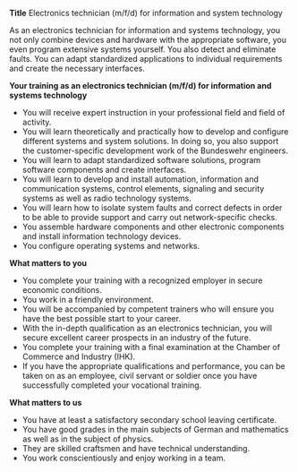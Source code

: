 **Title**
Electronics technician (m/f/d) for information and system technology

As an electronics technician for information and systems technology, you not only combine devices and hardware with the appropriate software, you even program extensive systems yourself. You also detect and eliminate faults. You can adapt standardized applications to individual requirements and create the necessary interfaces.

**Your training as an electronics technician (m/f/d) for information and systems technology**

-	You will receive expert instruction in your professional field and field of activity.
-	You will learn theoretically and practically how to develop and configure different systems and system solutions. In doing so, you also support the customer-specific development work of the Bundeswehr engineers.
-	You will learn to adapt standardized software solutions, program software components and create interfaces.
-	You will learn to develop and install automation, information and communication systems, control elements, signaling and security systems as well as radio technology systems.
-	You will learn how to isolate system faults and correct defects in order to be able to provide support and carry out network-specific checks.
-	You assemble hardware components and other electronic components and install information technology devices.
-	You configure operating systems and networks.

**What matters to you**

-	You complete your training with a recognized employer in secure economic conditions.
-	You work in a friendly environment.
-	You will be accompanied by competent trainers who will ensure you have the best possible start to your career.
-	With the in-depth qualification as an electronics technician, you will secure excellent career prospects in an industry of the future.
-	You complete your training with a final examination at the Chamber of Commerce and Industry (IHK).
-	If you have the appropriate qualifications and performance, you can be taken on as an employee, civil servant or soldier once you have successfully completed your vocational training.

**What matters to us**

-	You have at least a satisfactory secondary school leaving certificate.
-	You have good grades in the main subjects of German and mathematics as well as in the subject of physics.
-	They are skilled craftsmen and have technical understanding.
-	You work conscientiously and enjoy working in a team.
